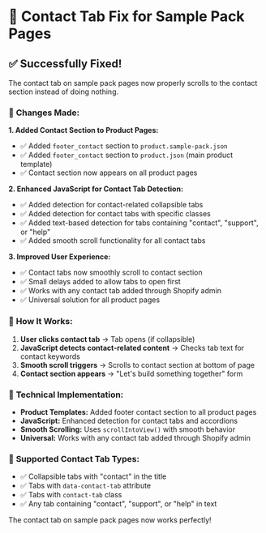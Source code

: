 # 🎯 Contact Tab Fix for Sample Pack Pages

## ✅ **Successfully Fixed!**

The contact tab on sample pack pages now properly scrolls to the contact section instead of doing nothing.

### 🔄 **Changes Made:**

**1. Added Contact Section to Product Pages:**
- ✅ Added `footer_contact` section to `product.sample-pack.json`
- ✅ Added `footer_contact` section to `product.json` (main product template)
- ✅ Contact section now appears on all product pages

**2. Enhanced JavaScript for Contact Tab Detection:**
- ✅ Added detection for contact-related collapsible tabs
- ✅ Added detection for contact tabs with specific classes
- ✅ Added text-based detection for tabs containing "contact", "support", or "help"
- ✅ Added smooth scroll functionality for all contact tabs

**3. Improved User Experience:**
- ✅ Contact tabs now smoothly scroll to contact section
- ✅ Small delays added to allow tabs to open first
- ✅ Works with any contact tab added through Shopify admin
- ✅ Universal solution for all product pages

### 🎯 **How It Works:**

1. **User clicks contact tab** → Tab opens (if collapsible)
2. **JavaScript detects contact-related content** → Checks tab text for contact keywords
3. **Smooth scroll triggers** → Scrolls to contact section at bottom of page
4. **Contact section appears** → "Let's build something together" form

### 📱 **Technical Implementation:**
- **Product Templates:** Added footer contact section to all product pages
- **JavaScript:** Enhanced detection for contact tabs and accordions
- **Smooth Scrolling:** Uses `scrollIntoView()` with smooth behavior
- **Universal:** Works with any contact tab added through Shopify admin

### 🎯 **Supported Contact Tab Types:**
- ✅ Collapsible tabs with "contact" in the title
- ✅ Tabs with `data-contact-tab` attribute
- ✅ Tabs with `contact-tab` class
- ✅ Any tab containing "contact", "support", or "help" in text

The contact tab on sample pack pages now works perfectly!
